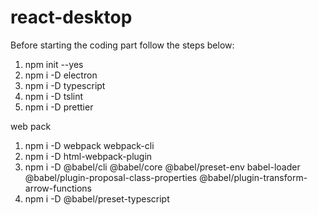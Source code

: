 # react-desktop

Before starting the coding part follow the steps below:


1. npm init --yes
2. npm i -D electron
3. npm i -D typescript
4. npm i -D tslint
5. npm i -D prettier

web pack
1. npm i -D webpack webpack-cli
2. npm i -D html-webpack-plugin
3. npm i -D @babel/cli @babel/core @babel/preset-env babel-loader @babel/plugin-proposal-class-properties @babel/plugin-transform-arrow-functions
4. npm i -D @babel/preset-typescript
